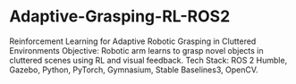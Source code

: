 # Adaptive-Grasping-RL-ROS2
Reinforcement Learning for Adaptive Robotic Grasping in Cluttered Environments Objective: Robotic arm learns to grasp novel objects in cluttered scenes using RL and visual feedback. Tech Stack: ROS 2 Humble, Gazebo, Python, PyTorch, Gymnasium, Stable Baselines3, OpenCV.
